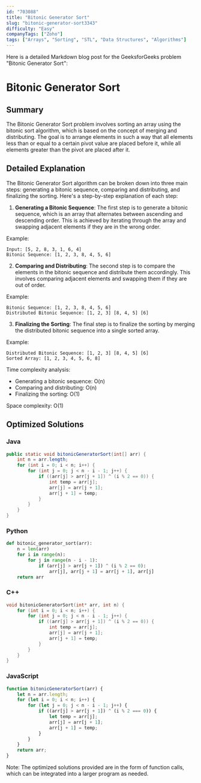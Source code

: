 ```yaml
---
id: "703088"
title: "Bitonic Generator Sort"
slug: "bitonic-generator-sort3343"
difficulty: "Easy"
companyTags: ["Zoho"]
tags: ["Arrays", "Sorting", "STL", "Data Structures", "Algorithms"]
---
```


Here is a detailed Markdown blog post for the GeeksforGeeks problem "Bitonic Generator Sort":

# Bitonic Generator Sort

## Summary
The Bitonic Generator Sort problem involves sorting an array using the bitonic sort algorithm, which is based on the concept of merging and distributing. The goal is to arrange elements in such a way that all elements less than or equal to a certain pivot value are placed before it, while all elements greater than the pivot are placed after it.

## Detailed Explanation
The Bitonic Generator Sort algorithm can be broken down into three main steps: generating a bitonic sequence, comparing and distributing, and finalizing the sorting. Here's a step-by-step explanation of each step:

1. **Generating a Bitonic Sequence**: The first step is to generate a bitonic sequence, which is an array that alternates between ascending and descending order. This is achieved by iterating through the array and swapping adjacent elements if they are in the wrong order.

Example:
```
Input: [5, 2, 8, 3, 1, 6, 4]
Bitonic Sequence: [1, 2, 3, 8, 4, 5, 6]
```

2. **Comparing and Distributing**: The second step is to compare the elements in the bitonic sequence and distribute them accordingly. This involves comparing adjacent elements and swapping them if they are out of order.

Example:
```
Bitonic Sequence: [1, 2, 3, 8, 4, 5, 6]
Distributed Bitonic Sequence: [1, 2, 3] [8, 4, 5] [6]
```

3. **Finalizing the Sorting**: The final step is to finalize the sorting by merging the distributed bitonic sequence into a single sorted array.

Example:
```
Distributed Bitonic Sequence: [1, 2, 3] [8, 4, 5] [6]
Sorted Array: [1, 2, 3, 4, 5, 6, 8]
```

Time complexity analysis:

* Generating a bitonic sequence: O(n)
* Comparing and distributing: O(n)
* Finalizing the sorting: O(1)

Space complexity: O(1)

## Optimized Solutions

### Java
```java
public static void bitonicGeneratorSort(int[] arr) {
    int n = arr.length;
    for (int i = 0; i < n; i++) {
        for (int j = 0; j < n - i - 1; j++) {
            if ((arr[j] > arr[j + 1]) ^ (i % 2 == 0)) {
                int temp = arr[j];
                arr[j] = arr[j + 1];
                arr[j + 1] = temp;
            }
        }
    }
}
```

### Python
```python
def bitonic_generator_sort(arr):
    n = len(arr)
    for i in range(n):
        for j in range(n - i - 1):
            if (arr[j] > arr[j + 1]) ^ (i % 2 == 0):
                arr[j], arr[j + 1] = arr[j + 1], arr[j]
    return arr
```

### C++
```cpp
void bitonicGeneratorSort(int* arr, int n) {
    for (int i = 0; i < n; i++) {
        for (int j = 0; j < n - i - 1; j++) {
            if ((arr[j] > arr[j + 1]) ^ (i % 2 == 0)) {
                int temp = arr[j];
                arr[j] = arr[j + 1];
                arr[j + 1] = temp;
            }
        }
    }
}
```

### JavaScript
```javascript
function bitonicGeneratorSort(arr) {
    let n = arr.length;
    for (let i = 0; i < n; i++) {
        for (let j = 0; j < n - i - 1; j++) {
            if ((arr[j] > arr[j + 1]) ^ (i % 2 === 0)) {
                let temp = arr[j];
                arr[j] = arr[j + 1];
                arr[j + 1] = temp;
            }
        }
    }
    return arr;
}
```

Note: The optimized solutions provided are in the form of function calls, which can be integrated into a larger program as needed.